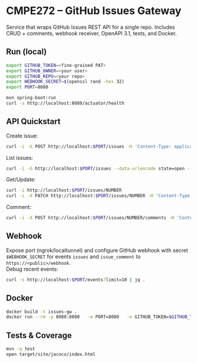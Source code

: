 # CMPE272 – GitHub Issues Gateway

Service that wraps GitHub Issues REST API for a single repo. Includes CRUD + comments, webhook receiver, OpenAPI 3.1, tests, and Docker.

## Run (local)

```bash
export GITHUB_TOKEN=<fine-grained PAT>
export GITHUB_OWNER=<your user>
export GITHUB_REPO=<your repo>
export WEBHOOK_SECRET=$(openssl rand -hex 32)
export PORT=8080

mvn spring-boot:run
curl -s http://localhost:8080/actuator/health
```

## API Quickstart

Create issue:
```bash
curl -i -X POST http://localhost:$PORT/issues -H 'Content-Type: application/json' -d '{"title":"Demo","body":"hello","labels":["demo"]}'
```

List issues:
```bash
curl -i -G http://localhost:$PORT/issues --data-urlencode state=open --data-urlencode per_page=5
```

Get/Update:
```bash
curl -i http://localhost:$PORT/issues/NUMBER
curl -i -X PATCH http://localhost:$PORT/issues/NUMBER -H 'Content-Type: application/json' -d '{"state":"closed"}'
```

Comment:
```bash
curl -i -X POST http://localhost:$PORT/issues/NUMBER/comments -H 'Content-Type: application/json' -d '{"body":"hi"}'
```

## Webhook

Expose port (ngrok/localtunnel) and configure GitHub webhook with secret `$WEBHOOK_SECRET` for events `issues` and `issue_comment` to `https://<public>/webhook`.  
Debug recent events:
```bash
curl -s http://localhost:$PORT/events?limit=10 | jq .
```

## Docker

```bash
docker build -t issues-gw .
docker run --rm -p 8080:8080   -e PORT=8080   -e GITHUB_TOKEN=$GITHUB_TOKEN   -e GITHUB_OWNER=$GITHUB_OWNER   -e GITHUB_REPO=$GITHUB_REPO   -e WEBHOOK_SECRET=$WEBHOOK_SECRET   issues-gw
```

## Tests & Coverage

```bash
mvn -q test
open target/site/jacoco/index.html
```
